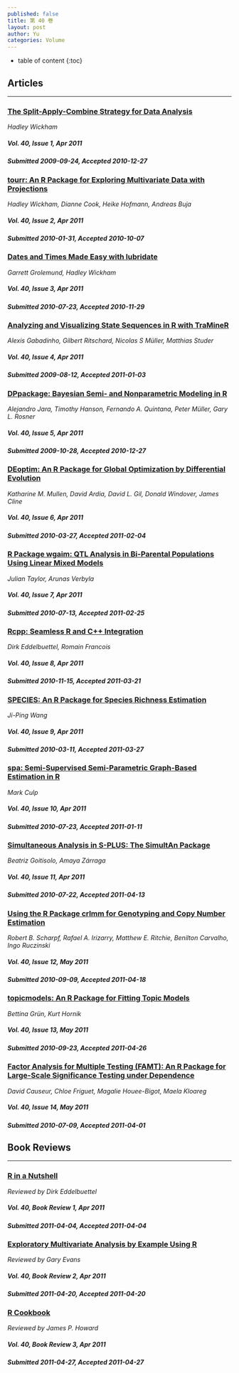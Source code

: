 ```yaml
---
published: false
title: 第 40 卷
layout: post
author: Yu
categories: Volume
---
```


* table of content
{:toc}

## Articles

***

### [The Split-Apply-Combine Strategy for Data Analysis](/jstatsoft/v40/i01.html)

*Hadley  Wickham*

##### Vol. 40, Issue 1, Apr 2011

##### Submitted 2009-09-24, Accepted 2010-12-27

### [tourr: An R Package for Exploring Multivariate Data with Projections](/jstatsoft/v40/i02.html)

*Hadley  Wickham, Dianne Cook, Heike Hofmann, Andreas Buja*

##### Vol. 40, Issue 2, Apr 2011

##### Submitted 2010-01-31, Accepted 2010-10-07

### [Dates and Times Made Easy with lubridate](/jstatsoft/v40/i03.html)

*Garrett Grolemund, Hadley  Wickham*

##### Vol. 40, Issue 3, Apr 2011

##### Submitted 2010-07-23, Accepted 2010-11-29

### [Analyzing and Visualizing State Sequences in R with TraMineR](/jstatsoft/v40/i04.html)

*Alexis Gabadinho, Gilbert Ritschard, Nicolas  S Müller, Matthias Studer*

##### Vol. 40, Issue 4, Apr 2011

##### Submitted 2009-08-12, Accepted 2011-01-03

### [DPpackage: Bayesian Semi- and Nonparametric Modeling in R](/jstatsoft/v40/i05.html)

*Alejandro Jara, Timothy Hanson, Fernando A.  Quintana, Peter Müller, Gary L. Rosner*

##### Vol. 40, Issue 5, Apr 2011

##### Submitted 2009-10-28, Accepted 2010-12-27

### [DEoptim: An R Package for Global Optimization by Differential Evolution](/jstatsoft/v40/i06.html)

*Katharine M. Mullen, David Ardia, David L. Gil, Donald Windover, James Cline*

##### Vol. 40, Issue 6, Apr 2011

##### Submitted 2010-03-27, Accepted 2011-02-04

### [R Package wgaim: QTL Analysis in Bi-Parental Populations Using Linear Mixed Models](/jstatsoft/v40/i07.html)

*Julian Taylor, Arunas Verbyla*

##### Vol. 40, Issue 7, Apr 2011

##### Submitted 2010-07-13, Accepted 2011-02-25

### [Rcpp: Seamless R and C++ Integration](/jstatsoft/v40/i08.html)

*Dirk Eddelbuettel, Romain Francois*

##### Vol. 40, Issue 8, Apr 2011

##### Submitted 2010-11-15, Accepted 2011-03-21

### [SPECIES: An R Package for Species Richness Estimation](/jstatsoft/v40/i09.html)

*Ji-Ping Wang*

##### Vol. 40, Issue 9, Apr 2011

##### Submitted 2010-03-11, Accepted 2011-03-27

### [spa: Semi-Supervised Semi-Parametric Graph-Based Estimation in R](/jstatsoft/v40/i10.html)

*Mark Culp*

##### Vol. 40, Issue 10, Apr 2011

##### Submitted 2010-07-23, Accepted 2011-01-11

### [Simultaneous Analysis in S-PLUS: The SimultAn Package](/jstatsoft/v40/i11.html)

*Beatriz Goitisolo, Amaya Zárraga*

##### Vol. 40, Issue 11, Apr 2011

##### Submitted 2010-07-22, Accepted 2011-04-13

### [Using the R Package crlmm for Genotyping and Copy Number Estimation](/jstatsoft/v40/i12.html)

*Robert B. Scharpf, Rafael A. Irizarry, Matthew E. Ritchie, Benilton Carvalho, Ingo Ruczinski*

##### Vol. 40, Issue 12, May 2011

##### Submitted 2010-09-09, Accepted 2011-04-18

### [topicmodels: An R Package for Fitting Topic Models](/jstatsoft/v40/i13.html)

*Bettina Grün, Kurt Hornik*

##### Vol. 40, Issue 13, May 2011

##### Submitted 2010-09-23, Accepted 2011-04-26

### [Factor Analysis for Multiple Testing (FAMT): An R Package for Large-Scale Significance Testing under Dependence](/jstatsoft/v40/i14.html)

*David Causeur, Chloe Friguet, Magalie Houee-Bigot, Maela Kloareg*

##### Vol. 40, Issue 14, May 2011

##### Submitted 2010-07-09, Accepted 2011-04-01

## Book Reviews

***

### [R in a Nutshell](/jstatsoft/v40/b01.html)

*Reviewed by Dirk Eddelbuettel*

##### Vol. 40, Book Review 1, Apr 2011

##### Submitted 2011-04-04, Accepted 2011-04-04

### [Exploratory Multivariate Analysis by Example Using R](/jstatsoft/v40/b02.html)

*Reviewed by Gary Evans*

##### Vol. 40, Book Review 2, Apr 2011

##### Submitted 2011-04-20, Accepted 2011-04-20

### [R Cookbook](/jstatsoft/v40/b03.html)

*Reviewed by James P. Howard*

##### Vol. 40, Book Review 3, Apr 2011

##### Submitted 2011-04-27, Accepted 2011-04-27

